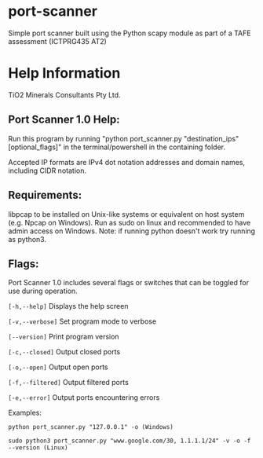 # port-scanner

Simple port scanner built using the Python scapy module as part of a TAFE assessment (ICTPRG435 AT2)

# Help Information

TiO2 Minerals Consultants Pty Ltd.

## Port Scanner 1.0 Help:

Run this program by running "python port_scanner.py "destination_ips" [optional_flags]" in the terminal/powershell in the containing folder.

Accepted IP formats are IPv4 dot notation addresses and domain names, including CIDR notation.

## Requirements:

libpcap to be installed on Unix-like systems or equivalent on host system (e.g. Npcap on Windows).
Run as sudo on linux and recommended to have admin access on Windows.
Note: if running python doesn't work try running as python3.

## Flags:

Port Scanner 1.0 includes several flags or switches that can be toggled for use during operation.

`[-h,--help]`
Displays the help screen

`[-v,--verbose]`
Set program mode to verbose

`[--version]`
Print program version

`[-c,--closed]`
Output closed ports

`[-o,--open]`
Output open ports

`[-f,--filtered]`
Output filtered ports

`[-e,--error]`
Output ports encountering errors

Examples:

`python port_scanner.py "127.0.0.1" -o (Windows)`

`sudo python3 port_scanner.py "www.google.com/30, 1.1.1.1/24" -v -o -f --version (Linux)`
